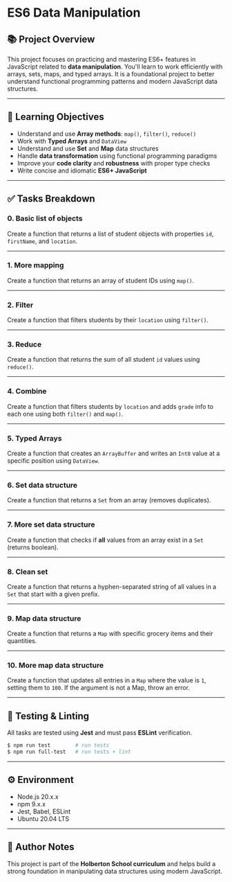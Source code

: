 # ES6 Data Manipulation

## 📚 Project Overview

This project focuses on practicing and mastering ES6+ features in JavaScript related to **data manipulation**. You'll learn to work efficiently with arrays, sets, maps, and typed arrays. It is a foundational project to better understand functional programming patterns and modern JavaScript data structures.

---

## 🎯 Learning Objectives

- Understand and use **Array methods**: `map()`, `filter()`, `reduce()`
- Work with **Typed Arrays** and `DataView`
- Understand and use **Set** and **Map** data structures
- Handle **data transformation** using functional programming paradigms
- Improve your **code clarity** and **robustness** with proper type checks
- Write concise and idiomatic **ES6+ JavaScript**

---

## ✅ Tasks Breakdown

### 0. Basic list of objects
Create a function that returns a list of student objects with properties `id`, `firstName`, and `location`.

---

### 1. More mapping
Create a function that returns an array of student IDs using `map()`.

---

### 2. Filter
Create a function that filters students by their `location` using `filter()`.

---

### 3. Reduce
Create a function that returns the sum of all student `id` values using `reduce()`.

---

### 4. Combine
Create a function that filters students by `location` and adds `grade` info to each one using both `filter()` and `map()`.

---

### 5. Typed Arrays
Create a function that creates an `ArrayBuffer` and writes an `Int8` value at a specific position using `DataView`.

---

### 6. Set data structure
Create a function that returns a `Set` from an array (removes duplicates).

---

### 7. More set data structure
Create a function that checks if **all** values from an array exist in a `Set` (returns boolean).

---

### 8. Clean set
Create a function that returns a hyphen-separated string of all values in a `Set` that start with a given prefix.

---

### 9. Map data structure
Create a function that returns a `Map` with specific grocery items and their quantities.

---

### 10. More map data structure
Create a function that updates all entries in a `Map` where the value is `1`, setting them to `100`. If the argument is not a Map, throw an error.

---

## 🧪 Testing & Linting

All tasks are tested using **Jest** and must pass **ESLint** verification.

```bash
$ npm run test        # run tests
$ npm run full-test   # run tests + lint
```

---

## ⚙️ Environment

- Node.js 20.x.x
- npm 9.x.x
- Jest, Babel, ESLint
- Ubuntu 20.04 LTS

---

## 🧠 Author Notes

This project is part of the **Holberton School curriculum** and helps build a strong foundation in manipulating data structures using modern JavaScript.
